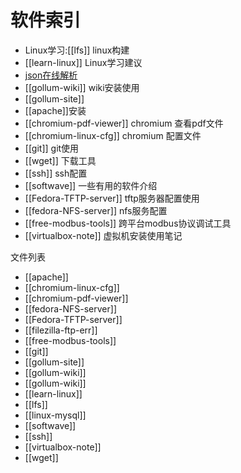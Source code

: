 # 软件索引

* Linux学习:[[lfs]] linux构建
* [[learn-linux]] Linux学习建议
* [json在线解析](http://jsoneditoronline.org/)
* [[gollum-wiki]] wiki安装使用
* [[gollum-site]]
* [[apache]]安装
* [[chromium-pdf-viewer]] chromium 查看pdf文件 
* [[chromium-linux-cfg]] chromium 配置文件
* [[git]] git使用
* [[wget]]  下载工具
* [[ssh]] ssh配置
* [[softwave]] 一些有用的软件介绍
* [[Fedora-TFTP-server]] tftp服务器配置使用
* [[fedora-NFS-server]] nfs服务配置
* [[free-modbus-tools]] 跨平台modbus协议调试工具
* [[virtualbox-note]] 虚拟机安装使用笔记

文件列表
* [[apache]]
* [[chromium-linux-cfg]]
* [[chromium-pdf-viewer]]
* [[fedora-NFS-server]]
* [[Fedora-TFTP-server]]
* [[filezilla-ftp-err]]
* [[free-modbus-tools]]
* [[git]]
* [[gollum-site]]
* [[gollum-wiki]]
* [[gollum-wiki]]
* [[learn-linux]]
* [[lfs]]
* [[linux-mysql]]
* [[softwave]]
* [[ssh]]
* [[virtualbox-note]]
* [[wget]]


